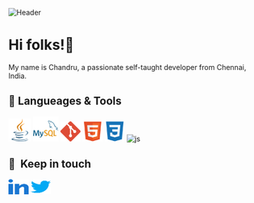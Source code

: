 ![Header](https://aecomtech.com/image/services/java-banner.png)

# Hi folks!👋

My name is Chandru, a passionate self-taught developer from Chennai, India.

## 🔧 Langueages & Tools

<p align='left'>
  <img src="images\java.png" alt="java" width="45" height="45">
  <img src="images\mysql.png" alt="MySQL" width="50" height="50">
  <img src="images\git.png" alt="Git" width="40" height="40">
  <img src="images\html5.png" alt="html" width="40" height="40">
  <img src="images\css3.png" alt="css" width="40" height="40">
  <img src="https://e7.pngegg.com/pngimages/602/440/png-clipart-javascript-open-logo-number-js-angle-text.png" alt="js" width="40" height="40">
</p>

## 🔗 &nbsp;**Keep in touch**

<p align="left">
<a href="https://www.linkedin.com/in/chandru3493/" target="blank"><img align="center" src="images\linked-in-alt.svg" alt="linkedin" height="30" width="40" /></a>
<a href="https://twitter.com/CHANDRU4221" target="blank"><img align="center" src="images\twitter.svg" alt="twitter" height="30" width="40" /></a>
